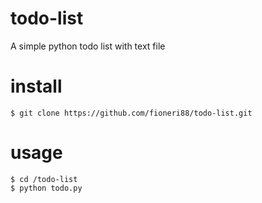 # todo-list
A simple python todo list with text file

# install

    $ git clone https://github.com/fioneri88/todo-list.git    

# usage

    $ cd /todo-list    
    $ python todo.py   

